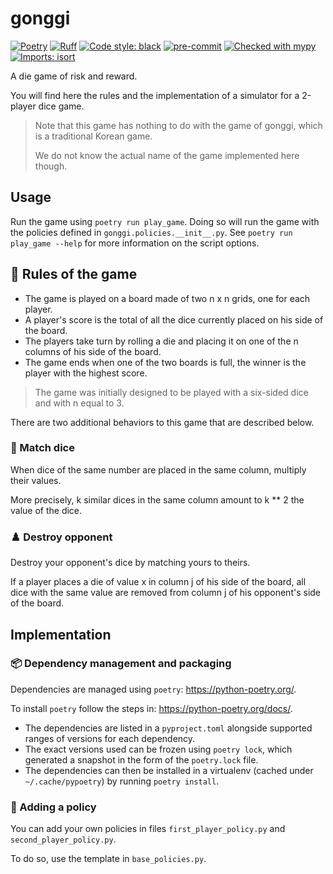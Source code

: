 # gonggi

[![Poetry](https://img.shields.io/endpoint?url=https://python-poetry.org/badge/v0.json)](https://python-poetry.org/)
[![Ruff](https://img.shields.io/endpoint?url=https://raw.githubusercontent.com/astral-sh/ruff/main/assets/badge/v2.json)](https://github.com/astral-sh/ruff)
[![Code style: black](https://img.shields.io/badge/code%20style-black-000000.svg)](https://github.com/psf/black)
[![pre-commit](https://img.shields.io/badge/pre--commit-enabled-brightgreen?logo=pre-commit&logoColor=white)](https://github.com/pre-commit/pre-commit)
[![Checked with mypy](http://www.mypy-lang.org/static/mypy_badge.svg)](http://mypy-lang.org/)
[![Imports: isort](https://img.shields.io/badge/%20imports-isort-%231674b1?style=flat&labelColor=ef8336)](https://pycqa.github.io/isort/)

A die game of risk and reward.

You will find here the rules and the implementation of a simulator for a 2-player dice game.

> Note that this game has nothing to do with the game of gonggi, which is a traditional Korean game.
> 
> We do not know the actual name of the game implemented here though.

## Usage

Run the game using `poetry run play_game`.
Doing so will run the game with the policies defined in `gonggi.policies.__init__.py`.
See `poetry run play_game --help` for more information on the script options.

## 📜 Rules of the game

- The game is played on a board made of two n x n grids, one for each player.
- A player's score is the total of all the dice currently placed on his side of the board.
- The players take turn by rolling a die and placing it on one of the n columns of his side of the board.
- The game ends when one of the two boards is full, the winner is the player with the highest score.

> The game was initially designed to be played with a six-sided dice and with n equal to 3.

There are two additional behaviors to this game that are described below.

### 🎲 Match dice

When dice of the same number are placed in the same column, multiply their values.

More precisely, k similar dices in the same column amount to k ** 2 the value of the dice.

### ♟️ Destroy opponent

Destroy your opponent's dice by matching yours to theirs.

If a player places a die of value x in column j of his side of the board, all dice with the same value are removed from
column j of his opponent's side of the board.

## Implementation

### 📦 Dependency management and packaging

Dependencies are managed using `poetry`: https://python-poetry.org/.

To install `poetry` follow the steps in: https://python-poetry.org/docs/.

- The dependencies are listed in a `pyproject.toml` alongside supported ranges of versions for each dependency.
- The exact versions used can be frozen using `poetry lock`, which generated a snapshot in the form of the `poetry.lock`
  file.
- The dependencies can then be installed in a virtualenv (cached under `~/.cache/pypoetry`) by running `poetry install`.

### 🔨 Adding a policy

You can add your own policies in files `first_player_policy.py` and `second_player_policy.py`.

To do so, use the template in `base_policies.py`.
